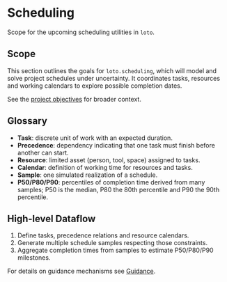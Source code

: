 # Scheduling

Scope for the upcoming scheduling utilities in `loto`.

## Scope

This section outlines the goals for `loto.scheduling`, which will model and
solve project schedules under uncertainty. It coordinates tasks, resources and
working calendars to explore possible completion dates.

See the [project objectives](../00_objectives.md) for broader context.

## Glossary

- **Task**: discrete unit of work with an expected duration.
- **Precedence**: dependency indicating that one task must finish before another
  can start.
- **Resource**: limited asset (person, tool, space) assigned to tasks.
- **Calendar**: definition of working time for resources and tasks.
- **Sample**: one simulated realization of a schedule.
- **P50/P80/P90**: percentiles of completion time derived from many samples;
  P50 is the median, P80 the 80th percentile and P90 the 90th percentile.

## High-level Dataflow

1. Define tasks, precedence relations and resource calendars.
2. Generate multiple schedule samples respecting those constraints.
3. Aggregate completion times from samples to estimate P50/P80/P90 milestones.

For details on guidance mechanisms see [Guidance](../03_guidance.md).
